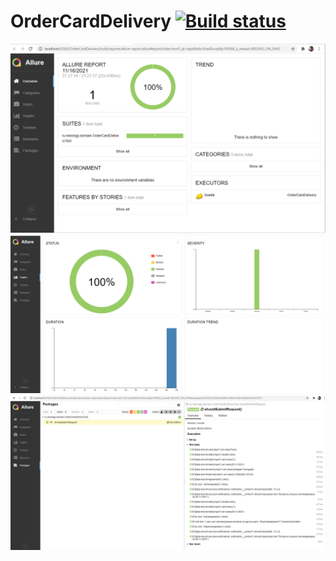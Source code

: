 # OrderCardDelivery [![Build status](https://ci.appveyor.com/api/projects/status/re5uwh293n0pq2ho/branch/master?svg=true)](https://ci.appveyor.com/project/irikras/ordercarddelivery/branch/master)

![img.png](img.png)
![img_2.png](img_2.png)
![img_1.png](img_1.png)